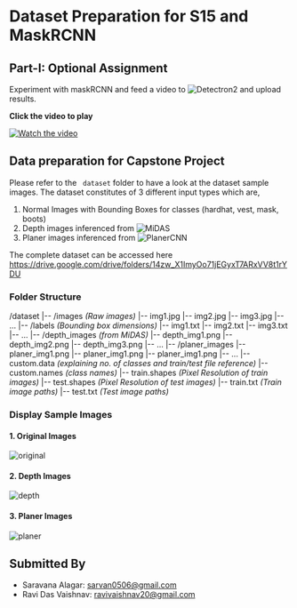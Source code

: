 # Dataset Preparation for S15 and MaskRCNN

## Part-I: Optional Assignment

Experiment with maskRCNN and feed a video to ![Detectron2](https://colab.research.google.com/drive/16jcaJoc6bCFAQ96jDe2HwtXj7BMD_-m5?usp=sharing) and upload results.

**Click the video to play**

[![Watch the video](http://i3.ytimg.com/vi/JhJbKoJb_fs/maxresdefault.jpg)](https://www.youtube.com/watch?v=JhJbKoJb_fs 'What Autopilot sees?')

## Data preparation for Capstone Project

Please refer to the ` dataset` folder to have a look at the dataset sample images. The dataset constitutes of 3 different input types which are,

1. Normal Images with Bounding Boxes for classes (hardhat, vest, mask, boots)
2. Depth images inferenced from ![MiDAS](https://github.com/intel-isl/MiDaS)
3. Planer images inferenced from ![PlanerCNN](https://github.com/NVlabs/planercnn)

The complete dataset can be accessed here https://drive.google.com/drive/folders/14zw_X1ImyOo71jEGyxT7ARxVV8t1rYDU

### Folder Structure

/dataset
    |-- /images *(Raw images)*
        |-- img1.jpg
        |-- img2.jpg
        |-- img3.jpg
        |-- ...
    |-- /labels *(Bounding box dimensions)*
        |-- img1.txt
        |-- img2.txt
        |-- img3.txt
        |-- ...
    |-- /depth_images *(from MiDAS)*
        |-- depth_img1.png
        |-- depth_img2.png
        |-- depth_img3.png
        |-- ...
    |-- /planer_images
        |-- planer_img1.png
        |-- planer_img1.png
        |-- planer_img1.png
        |-- ...
    |-- custom.data *(explaining no. of classes and train/test file reference)*
    |-- custom.names *(class names)*
    |-- train.shapes *(Pixel Resolution of train images)*
    |-- test.shapes *(Pixel Resolution of test images)*
    |-- train.txt *(Train image paths)*
    |-- test.txt *(Test image paths)*

### Display Sample Images

#### 1. Original Images

![original]("original_images_grid.png")

#### 2. Depth Images

![depth]("depth_images_grid.png")

#### 3. Planer Images

![planer]("planer_images_grid.png)

## Submitted By

* Saravana Alagar: sarvan0506@gmail.com
* Ravi Das Vaishnav: ravivaishnav20@gmail.com

